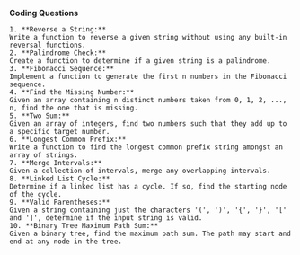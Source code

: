 **Coding Questions**

    1. **Reverse a String:**
    Write a function to reverse a given string without using any built-in reversal functions.
    2. **Palindrome Check:**
    Create a function to determine if a given string is a palindrome.
    3. **Fibonacci Sequence:**
    Implement a function to generate the first n numbers in the Fibonacci sequence.
    4. **Find the Missing Number:**
    Given an array containing n distinct numbers taken from 0, 1, 2, ..., n, find the one that is missing.
    5. **Two Sum:**
    Given an array of integers, find two numbers such that they add up to a specific target number.
    6. **Longest Common Prefix:**
    Write a function to find the longest common prefix string amongst an array of strings.
    7. **Merge Intervals:**
    Given a collection of intervals, merge any overlapping intervals.
    8. **Linked List Cycle:**
    Determine if a linked list has a cycle. If so, find the starting node of the cycle.
    9. **Valid Parentheses:**
    Given a string containing just the characters '(', ')', '{', '}', '[' and ']', determine if the input string is valid.
    10. **Binary Tree Maximum Path Sum:**
    Given a binary tree, find the maximum path sum. The path may start and end at any node in the tree.